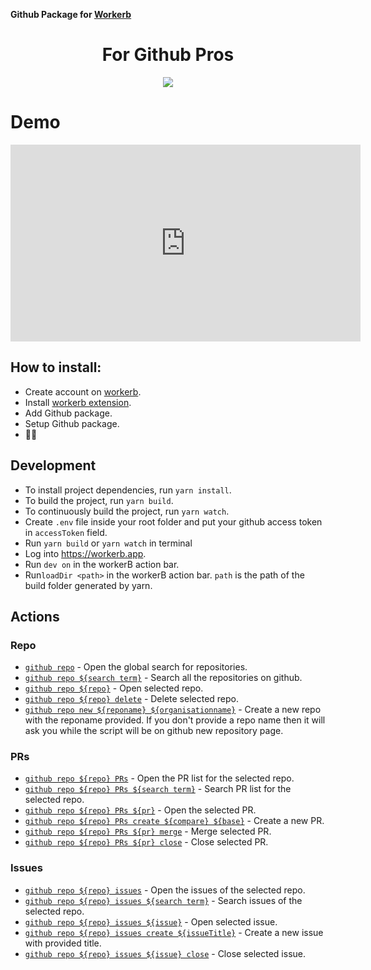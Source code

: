 **Github Package for [Workerb](https://workerb.io/)**



<h1 align="center">For Github Pros</h1>

<p style="text-align:center">
	 <img src="https://storage.googleapis.com/gweb-uniblog-publish-prod/original_images/Social_dino-with-hat.gif">
</p>

# Demo

<p style="text-align: center">
  <iframe src="https://www.youtube.com/embed/FZogrzyMrEM" width="560" height="315" frameborder="0"><a href="https://youtube-iframe.com"></a></iframe>
</p>

## How to install:
* Create account on [workerb](https://workerb.io/).
* Install [workerb extension](https://chrome.google.com/webstore/detail/jdbakbjkiklbibfccegfejjdlcgpnnpe).
* Add Github package.
* Setup Github package.
*  🚀🚀

## Development
* To install project dependencies, run `yarn install`. 
* To build the project, run `yarn build`.
* To continuously build the project, run `yarn watch`.
* Create `.env` file inside your root folder and put your github access token in `accessToken` field.
* Run `yarn build` or `yarn watch` in terminal
* Log into https://workerb.app.
* Run `dev on` in the workerB action bar.
* Run`loadDir <path>` in the workerB action bar. `path` is the path of the build folder generated by yarn.

## Actions

### Repo
* [`github repo`](./src/actions/repo/options/index.ts) - Open the global search for repositories.
* [`github repo ${search term}`](./src/actions/repo/options/index.ts) - Search all the repositories on github.
* [`github repo ${repo}`](./src/actions/repo/options/index.ts) - Open selected repo.
* [`github repo ${repo} delete`](./src/actions/repo/options/delete.ts) - Delete selected repo.
* [`github repo new ${reponame} ${organisationname}`](./src/actions/repo/new.ts) - Create a new repo with the reponame provided. If you don't provide a repo name then it will ask you while the script will be on github new repository page.

### PRs
* [`github repo ${repo} PRs`](./src/actions/repo/options/PRs/options/index.ts) - Open the PR list for the selected repo.
* [`github repo ${repo} PRs ${search term}`](./src/actions/repo/options/PRs/options/index.ts) - Search PR list for the selected repo.
* [`github repo ${repo} PRs ${pr}`](./src/actions/repo/options/PRs/options/index.ts) - Open the selected PR.
* [`github repo ${repo} PRs create ${compare} ${base}`](./src/actions/repo/options/PRs/create.ts) - Create a new PR.
* [`github repo ${repo} PRs ${pr} merge`](./src/actions/repo/options/PRs/options/merge.ts) - Merge selected PR.
* [`github repo ${repo} PRs ${pr} close`](./src/actions/repo/options/PRs/options/close.ts) - Close selected PR.

### Issues
* [`github repo ${repo} issues`](./src/actions/repo/options/issues/options/index.ts) - Open the issues of the selected repo.
* [`github repo ${repo} issues ${search term}`](./src/actions/repo/options/issues/options/index.ts) - Search issues of the selected repo.
* [`github repo ${repo} issues ${issue}`](./src/actions/repo/options/issues/options/index.ts) - Open selected issue.
* [`github repo ${repo} issues create ${issueTitle}`](./src/actions/repo/options/issues/create.ts) - Create a new issue with provided title.
* [`github repo ${repo} issues ${issue} close`](./src/actions/repo/options/issues/options/close.ts) - Close selected issue.
